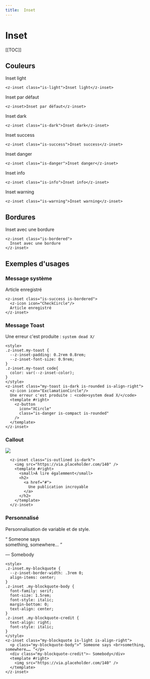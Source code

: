 ```yaml
---
title:  Inset
---
```


# Inset

[[TOC]]

## Couleurs

<z-inset class="is-light">Inset light</z-inset>
~~~
<z-inset class="is-light">Inset light</z-inset>
~~~

<z-inset>Inset par défaut</z-inset>
~~~
<z-inset>Inset par défaut</z-inset>
~~~
<z-inset class="is-dark">Inset dark</z-inset>
~~~
<z-inset class="is-dark">Inset dark</z-inset>
~~~
<z-inset class="is-success">Inset success</z-inset>
~~~
<z-inset class="is-success">Inset success</z-inset>
~~~
<z-inset class="is-danger">Inset danger</z-inset>
~~~
<z-inset class="is-danger">Inset danger</z-inset>
~~~
<z-inset class="is-info">Inset info</z-inset>
~~~
<z-inset class="is-info">Inset info</z-inset>
~~~
<z-inset class="is-warning">Inset warning</z-inset>
~~~
<z-inset class="is-warning">Inset warning</z-inset>
~~~

## Bordures

<z-inset class="is-bordered">
  Inset avec une bordure
</z-inset>

~~~
<z-inset class="is-bordered">
  Inset avec une bordure
</z-inset>
~~~

## Exemples d'usages

### Message système
<z-inset class="is-success is-bordered">
  <z-icon icon="CheckCircle"/>
  Article enregistré
</z-inset>

~~~
<z-inset class="is-success is-bordered">
  <z-icon icon="CheckCircle"/>
  Article enregistré
</z-inset>
~~~

### Message Toast

<style>
.z-inset.my-toast {
  /* --z-inset-padding: 1.5rem 2rem; */
  /* --z-inset-padding: 0.75rem 1.5rem; */
  --padding: 0.75rem 1.5rem;
  /* --z-inset-font-size: 0.9rem; */
  --font-size: 0.9rem;
  /* --z-inset-box-shadow: 0 1px 4px rgba(0, 0, 0, 0.4); */
  --box-shadow: 0 1px 4px rgba(0, 0, 0, 0.4);
  /* --z-inset-background: rgba(250, 204, 21, 0.6); */
  --color-warning: rgba(250, 204, 21, 0.6);
  /* box-shadow: 0 1px 4px rgba(0, 0, 0, 0.6); */
}
.z-inset.my-toast code{
  color: var(--z-inset-color);
}
</style>
<z-inset class="my-toast is-warning is-rounded is-align-right">
  <z-icon icon="ExclamationCircle"/>
  Une erreur c'est produite : <code>system dead X/</code>
  <template #right>
    <z-button
      icon="XCircle"
      class="is-danger is-compact is-rounded"
    />
  </template>
</z-inset>

~~~
<style>
.z-inset.my-toast {
  --z-inset-padding: 0.2rem 0.8rem;
  --z-inset-font-size: 0.9rem;
}
.z-inset.my-toast code{
  color: var(--z-inset-color);
}
</style>
<z-inset class="my-toast is-dark is-rounded is-align-right">
  <z-icon icon="ExclamationCircle"/>
  Une erreur c'est produite : <code>system dead X/</code>
  <template #right>
    <z-button
      icon="XCircle"
      class="is-danger is-compact is-rounded"
    />
  </template>
</z-inset>
~~~

### Callout

<z-inset class="is-outlined is-dark">
  <img src="https://via.placeholder.com/140" />
  <template #right>
    <small>À lire égalemment</small>
    <h2>
      <a href="#">
        Une publication incroyable
      </a>
    </h2>
  </template>
</z-inset>

~~~
  <z-inset class="is-outlined is-dark">
    <img src="https://via.placeholder.com/140" />
    <template #right>
      <small>À lire égalemment</small>
      <h2>
        <a href="#">
          Une publication incroyable
        </a>
      </h2>
    </template>
  </z-inset>
~~~

### Personnalisé

Personnalisation de variable et de style.

<style>
.z-inset.my-blockquote {
  --z-inset-border-width: .3rem 0;
  /* align-items: center; */
}
.z-inset .my-blockquote-body {
  font-family: serif;
  font-size: 1.5rem;
  font-style: italic;
  margin-bottom: 0;
  text-align: center;
}
.z-inset .my-blockquote-credit {
  text-align: right;
  font-style: italic;
}
</style>
<z-inset class="my-blockquote is-light is-align-right">
  <p class="my-blockquote-body">“ Someone says <br>something, somewhere… ”</p>
  <div class="my-blockquote-credit">— Somebody</div>
  <template #right>
    <img src="https://via.placeholder.com/140" />
  </template>
</z-inset>

~~~
<style>
.z-inset.my-blockquote {
  --z-inset-border-width: .3rem 0;
  align-items: center;
}
.z-inset .my-blockquote-body {
  font-family: serif;
  font-size: 1.5rem;
  font-style: italic;
  margin-bottom: 0;
  text-align: center;
}
.z-inset .my-blockquote-credit {
  text-align: right;
  font-style: italic;
}
</style>
<z-inset class="my-blockquote is-light is-align-right">
  <p class="my-blockquote-body">“ Someone says <br>something, somewhere…… ”</p>
  <div class="my-blockquote-credit">— Somebody</div>
  <template #right>
    <img src="https://via.placeholder.com/140" />
  </template>
</z-inset>
~~~
